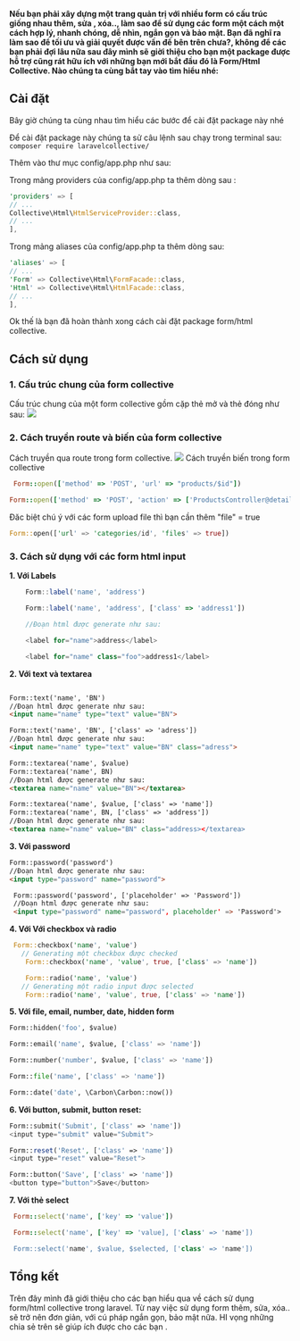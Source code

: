 **Nếu bạn phải xây dựng một trang quản trị với nhiều form có cấu trúc giống nhau thêm, sửa , xóa.., làm sao để sử dụng các form một cách một cách hợp lý, nhanh chóng, dễ nhìn, ngắn gọn  và bảo mật. Bạn đã nghĩ ra làm sao để tối ưu và giải quyết được vấn đề bên trên chưa?,  không để các bạn  phải đợi lâu nữa sau đây mình sẽ giời thiệu cho bạn một  package được hỗ trợ cũng rát hữu ích với những bạn mới bắt đầu  đó là   Form/Html Collective.
Nào chúng ta cùng bắt tay vào tìm hiểu nhé:**
## Cài đặt 
Bây giờ chúng ta cùng nhau tìm hiểu các bước để cài đặt package này nhé

Để cài đặt package này chúng ta sử câu lệnh sau chạy trong  terminal sau: 
    ```
    composer require laravelcollective/
    ```

 Thêm vào thư mục config/app.php như sau:

 Trong  mảng  providers của config/app.php ta thêm dòng sau :
```rust
'providers' => [
// ...
Collective\Html\HtmlServiceProvider::class,
// ...
],
```
Trong mảng aliases của config/app.php ta thêm dòng sau:

```rust
'aliases' => [
// ...
'Form' => Collective\Html\FormFacade::class,
'Html' => Collective\Html\HtmlFacade::class,
// ...
],
```

Ok thế là bạn đã hoàn thành xong cách cài đặt package  form/html collective.
## Cách sử dụng 
### 1. Cấu trúc chung của form collective
  Cấu trúc chung của một form collective gồm cặp thẻ mở và thẻ đóng như sau:
      ![](https://images.viblo.asia/224be5c1-a904-4f68-b72c-462a6336f863.PNG)
### 2. Cách truyền route và biến của form collective
 Cách truyền qua route trong form collective.
 ![](https://images.viblo.asia/69f91b39-1d3d-42dd-a653-99b0a3244d1d.PNG)
 Cách truyền biến trong form collective
```ruby
 Form::open(['method' => 'POST', 'url' => "products/$id"])

Form::open(['method' => 'POST', 'action' => ['ProductsController@detail','id' => $id]])
```
Đăc biệt chú ý với các form  upload file thì bạn cần thêm  "file" = true
```rust
Form::open(['url' => 'categories/id', 'files' => true])
```

### 3. Cách sử dụng với các form html input
**1. Với Labels**
```javascript
    Form::label('name', 'address')

    Form::label('name', 'address', ['class' => 'address1'])

    //Đoạn html được generate như sau:

    <label for="name">address</label>

    <label for="name" class="foo">address1</label>

```
**2. Với text và  textarea**
```html

Form::text('name', 'BN')
//Đoạn html được generate như sau:
<input name="name" type="text" value="BN">

Form::text('name', 'BN', ['class' => 'adress'])
//Đoạn html được generate như sau:
<input name="name" type="text" value="BN" class="adress">

Form::textarea('name', $value)
Form::textarea('name', BN)
//Đoạn html được generate như sau:
<textarea name="name" value="BN"></textarea>

Form::textarea('name', $value, ['class' => 'name'])
Form::textarea('name', BN, ['class' => 'address'])
//Đoạn html được generate như sau:
<textarea name="name" value="BN" class="address></textarea>
```
**3. Với password**
```html
Form::password('password')
//Đoạn html được generate như sau:
<input type="password" name="password">

 Form::password('password', ['placeholder' => 'Password'])
 //Đoạn html được generate như sau:
 <input type="password" name="password", placeholder' => 'Password'>
```
**4. Với Với checkbox và radio**
```rust
 Form::checkbox('name', 'value')
   // Generating một checkbox được checked
    Form::checkbox('name', 'value', true, ['class' => 'name'])

    Form::radio('name', 'value')
   // Generating một radio input được selected
    Form::radio('name', 'value', true, ['class' => 'name'])
```
**5. Với file, email, number, date, hidden form**
```python
Form::hidden('foo', $value)

Form::email('name', $value, ['class' => 'name'])

Form::number('number', $value, ['class' => 'name'])

Form::file('name', ['class' => 'name'])

Form::date('date', \Carbon\Carbon::now())
```
**6. Với button, submit, button reset:**
```php
Form::submit('Submit', ['class' => 'name'])
<input type="submit" value="Submit">

Form::reset('Reset', ['class' => 'name'])
<input type="reset" value="Reset">

Form::button('Save', ['class' => 'name'])
<button type="button">Save</button>
```

**7. Với thẻ select**
   ```ruby
    Form::select('name', ['key' => 'value'])

    Form::select('name', ['key' => 'value], ['class' => 'name'])

    Form::select('name', $value, $selected, ['class' => 'name'])
```
## Tổng kết
Trên đây mình đã giới thiệu cho các bạn hiểu qua về cách sử dụng form/html collective trong laravel. Từ nay việc sử dụng form thêm, sửa, xóa.. sẽ trở nên đơn giản, với cú pháp ngắn gọn, bảo mật nữa.
HI vọng những chia sẻ trên sẽ giúp ích được cho các bạn .